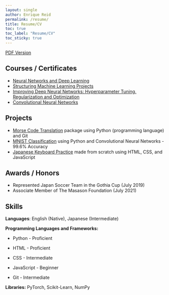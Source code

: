 ```yaml
---
layout: single
author: Enrique Reid
permalink: /resume/
title: Resume/CV
toc: true
toc_label: "Resume/CV"
toc_sticky: true
---
```

[PDF Version](/resources/resume.pdf)

## Courses / Certificates
- [Neural Networks and Deep Learning](https://coursera.org/share/20490e5bf77f82d647696b68566b65fd)
- [Structuring Machine Learning Projects](https://coursera.org/share/b8587b71fbd21ea558082a45cfa418a8)
- [Improving Deep Neural Networks: Hyperparameter Tuning, Regularization and Optimization](https://coursera.org/share/178ddcceacd318a3ba2e0d7f891a9213)
- [Convolutional Neural Networks](https://coursera.org/share/aef1c75f0558c3a352b85380aa3a6b61)

## Projects
- [Morse Code Translation](https://github.com/enriqueareid/morse-code) package using Python (programming language) and Git
- [MNIST Classification](https://github.com/enriqueareid/MNIST-Classification) using Python and Convolutional Neural Networks - 99.6% Accuracy
- [Japanese Keyboard Practice](enriqueareid.github.io/jpk-practice) made from scratch using HTML, CSS, and JavaScript

## Awards / Honors
- Represented Japan Soccer Team in the Gothia Cup (July 2019)
- Associate Member of The Masason Foundation (July 2021)


## Skills
**Languages**: English (Native), Japanese (Intermediate)

**Programming Languages and Frameworks:**
- Python - Proficient
- HTML - Proficient
- CSS - Intermediate
- JavaScript - Beginner


- Git - Intermediate

**Libraries:** PyTorch, Scikit-Learn, NumPy
